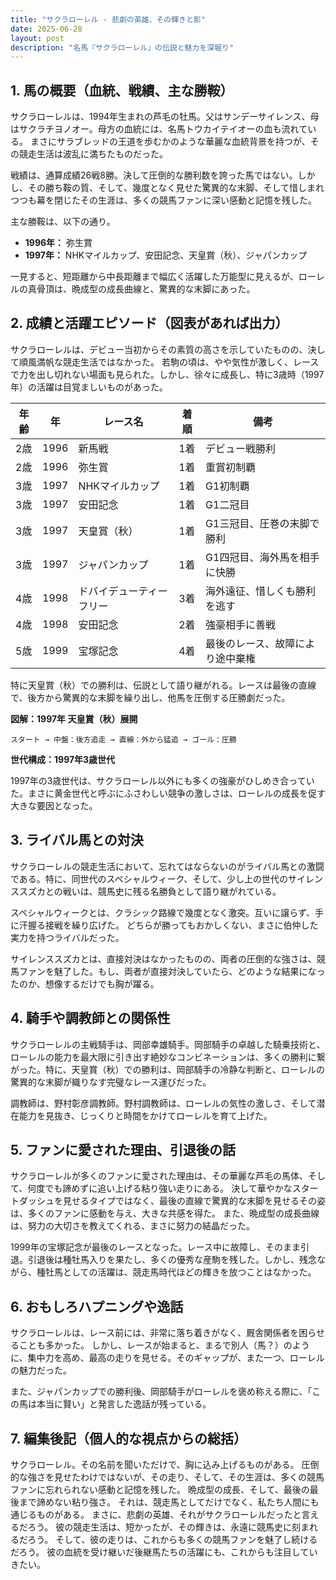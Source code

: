 ```yaml
---
title: "サクラローレル - 悲劇の英雄、その輝きと影"
date: 2025-06-28
layout: post
description: "名馬『サクラローレル』の伝説と魅力を深堀り"
---
```


## 1. 馬の概要（血統、戦績、主な勝鞍）

サクラローレルは、1994年生まれの芦毛の牡馬。父はサンデーサイレンス、母はサクラチヨノオー。母方の血統には、名馬トウカイテイオーの血も流れている。  まさにサラブレッドの王道を歩むかのような華麗な血統背景を持つが、その競走生活は波乱に満ちたものだった。

戦績は、通算成績26戦8勝。決して圧倒的な勝利数を誇った馬ではない。しかし、その勝ち鞍の質、そして、幾度となく見せた驚異的な末脚、そして惜しまれつつも幕を閉じたその生涯は、多くの競馬ファンに深い感動と記憶を残した。

主な勝鞍は、以下の通り。

* **1996年：** 弥生賞
* **1997年：** NHKマイルカップ、安田記念、天皇賞（秋）、ジャパンカップ


一見すると、短距離から中長距離まで幅広く活躍した万能型に見えるが、ローレルの真骨頂は、晩成型の成長曲線と、驚異的な末脚にあった。


## 2. 成績と活躍エピソード（図表があれば出力）

サクラローレルは、デビュー当初からその素質の高さを示していたものの、決して順風満帆な競走生活ではなかった。  若駒の頃は、やや気性が激しく、レースで力を出し切れない場面も見られた。しかし、徐々に成長し、特に3歳時（1997年）の活躍は目覚ましいものがあった。

| 年齢 | 年 | レース名           | 着順 | 備考                                      |
|-----|----|--------------------|------|-------------------------------------------|
| 2歳  | 1996 | 新馬戦             | 1着  | デビュー戦勝利                            |
| 2歳  | 1996 | 弥生賞             | 1着  | 重賞初制覇                                |
| 3歳  | 1997 | NHKマイルカップ     | 1着  | G1初制覇                                |
| 3歳  | 1997 | 安田記念           | 1着  | G1二冠目                                |
| 3歳  | 1997 | 天皇賞（秋）       | 1着  | G1三冠目、圧巻の末脚で勝利                 |
| 3歳  | 1997 | ジャパンカップ      | 1着  | G1四冠目、海外馬を相手に快勝             |
| 4歳  | 1998 | ドバイデューティーフリー| 3着  | 海外遠征、惜しくも勝利を逃す               |
| 4歳  | 1998 | 安田記念           | 2着  | 強豪相手に善戦                            |
| 5歳  | 1999 | 宝塚記念           | 4着  | 最後のレース、故障により途中棄権           |


特に天皇賞（秋）での勝利は、伝説として語り継がれる。レースは最後の直線で、後方から驚異的な末脚を繰り出し、他馬を圧倒する圧勝劇だった。


**図解：1997年 天皇賞（秋）展開**

```
スタート → 中盤：後方追走 → 直線：外から猛追 → ゴール：圧勝
```

**世代構成：1997年3歳世代**

1997年の3歳世代は、サクラローレル以外にも多くの強豪がひしめき合っていた。まさに黄金世代と呼ぶにふさわしい競争の激しさは、ローレルの成長を促す大きな要因となった。


## 3. ライバル馬との対決

サクラローレルの競走生活において、忘れてはならないのがライバル馬との激闘である。特に、同世代のスペシャルウィーク、そして、少し上の世代のサイレンススズカとの戦いは、競馬史に残る名勝負として語り継がれている。

スペシャルウィークとは、クラシック路線で幾度となく激突。互いに譲らず、手に汗握る接戦を繰り広げた。  どちらが勝ってもおかしくない、まさに伯仲した実力を持つライバルだった。

サイレンススズカとは、直接対決はなかったものの、両者の圧倒的な強さは、競馬ファンを魅了した。もし、両者が直接対決していたら、どのような結果になったのか、想像するだけでも胸が躍る。


## 4. 騎手や調教師との関係性

サクラローレルの主戦騎手は、岡部幸雄騎手。岡部騎手の卓越した騎乗技術と、ローレルの能力を最大限に引き出す絶妙なコンビネーションは、多くの勝利に繋がった。特に、天皇賞（秋）での勝利は、岡部騎手の冷静な判断と、ローレルの驚異的な末脚が織りなす完璧なレース運びだった。

調教師は、野村彰彦調教師。野村調教師は、ローレルの気性の激しさ、そして潜在能力を見抜き、じっくりと時間をかけてローレルを育て上げた。


## 5. ファンに愛された理由、引退後の話

サクラローレルが多くのファンに愛された理由は、その華麗な芦毛の馬体、そして、何度でも諦めずに追い上げる粘り強い走りにある。  決して華やかなスタートダッシュを見せるタイプではなく、最後の直線で驚異的な末脚を見せるその姿は、多くのファンに感動を与え、大きな共感を得た。  また、晩成型の成長曲線は、努力の大切さを教えてくれる、まさに努力の結晶だった。

1999年の宝塚記念が最後のレースとなった。レース中に故障し、そのまま引退。引退後は種牡馬入りを果たし、多くの優秀な産駒を残した。しかし、残念ながら、種牡馬としての活躍は、競走馬時代ほどの輝きを放つことはなかった。


## 6. おもしろハプニングや逸話

サクラローレルは、レース前には、非常に落ち着きがなく、厩舎関係者を困らせることも多かった。  しかし、レースが始まると、まるで別人（馬？）のように、集中力を高め、最高の走りを見せる。そのギャップが、また一つ、ローレルの魅力だった。

また、ジャパンカップでの勝利後、岡部騎手がローレルを褒め称える際に、「この馬は本当に賢い」と発言した逸話が残っている。


## 7. 編集後記（個人的な視点からの総括）

サクラローレル。その名前を聞いただけで、胸に込み上げるものがある。  圧倒的な強さを見せたわけではないが、その走り、そして、その生涯は、多くの競馬ファンに忘れられない感動と記憶を残した。  晩成型の成長、そして、最後の最後まで諦めない粘り強さ。  それは、競走馬としてだけでなく、私たち人間にも通じるものがある。  まさに、悲劇の英雄、それがサクラローレルだったと言えるだろう。  彼の競走生活は、短かったが、その輝きは、永遠に競馬史に刻まれるだろう。  そして、彼の走りは、これからも多くの競馬ファンを魅了し続けるだろう。  彼の血統を受け継いだ後継馬たちの活躍にも、これからも注目していきたい。
